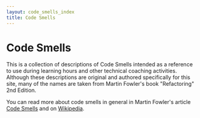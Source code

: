 ```yaml
---
layout: code_smells_index
title: Code Smells
---
```


# Code Smells

This is a collection of descriptions of Code Smells intended as a reference to use during learning hours and other technical coaching activities. Although these descriptions are original and authored specifically for this site, many of the names are taken from Martin Fowler's book "Refactoring" 2nd Edition. 

You can read more about code smells in general in Martin Fowler's article [Code Smells](https://www.martinfowler.com/bliki/CodeSmell.html) and on [Wikipedia](https://en.wikipedia.org/wiki/Code_smell).